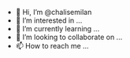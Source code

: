 - 👋 Hi, I’m @chalisemilan
- 👀 I’m interested in ...
- 🌱 I’m currently learning ...
- 💞️ I’m looking to collaborate on ...
- 📫 How to reach me ...

<!---
chalisemilan/chalisemilan is a ✨ special ✨ repository because its `README.md` (this file) appears on your GitHub profile.
You can click the Preview link to take a look at your changes.
--->
